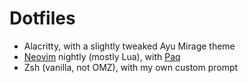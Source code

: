 # Dotfiles

- Alacritty, with a slightly tweaked Ayu Mirage theme
- [Neovim](https://github.com/neovim/neovim) nightly (mostly Lua),
  with [Paq](https://github.com/savq/paq-nvim)
- Zsh (vanilla, not OMZ), with my own custom prompt
